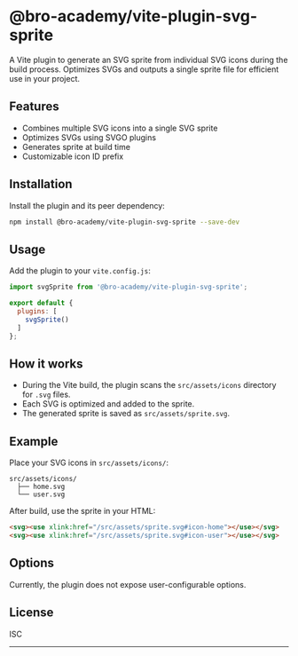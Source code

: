 # @bro-academy/vite-plugin-svg-sprite

A Vite plugin to generate an SVG sprite from individual SVG icons during the build process. Optimizes SVGs and outputs a single sprite file for efficient use in your project.

## Features

- Combines multiple SVG icons into a single SVG sprite
- Optimizes SVGs using SVGO plugins
- Generates sprite at build time
- Customizable icon ID prefix

## Installation

Install the plugin and its peer dependency:

```sh
npm install @bro-academy/vite-plugin-svg-sprite --save-dev
```

## Usage

Add the plugin to your `vite.config.js`:

```js
import svgSprite from '@bro-academy/vite-plugin-svg-sprite';

export default {
  plugins: [
    svgSprite()
  ]
};
```

## How it works

- During the Vite build, the plugin scans the `src/assets/icons` directory for `.svg` files.
- Each SVG is optimized and added to the sprite.
- The generated sprite is saved as `src/assets/sprite.svg`.

## Example

Place your SVG icons in `src/assets/icons/`:

```
src/assets/icons/
  ├── home.svg
  └── user.svg
```

After build, use the sprite in your HTML:

```html
<svg><use xlink:href="/src/assets/sprite.svg#icon-home"></use></svg>
<svg><use xlink:href="/src/assets/sprite.svg#icon-user"></use></svg>
```

## Options

Currently, the plugin does not expose user-configurable options.

## License

ISC

---